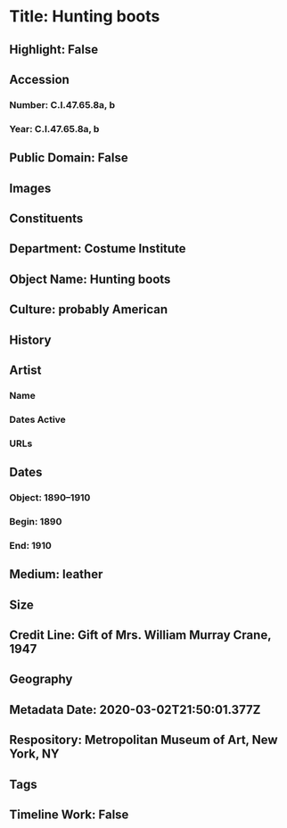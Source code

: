 # Title: Hunting boots
## Highlight: False
## Accession
### Number: C.I.47.65.8a, b
### Year: C.I.47.65.8a, b
## Public Domain: False
## Images
## Constituents
## Department: Costume Institute
## Object Name: Hunting boots
## Culture: probably American
## History
## Artist
### Name
### Dates Active
### URLs
## Dates
### Object: 1890–1910
### Begin: 1890
### End: 1910
## Medium: leather
## Size
## Credit Line: Gift of Mrs. William Murray Crane, 1947
## Geography
## Metadata Date: 2020-03-02T21:50:01.377Z
## Respository: Metropolitan Museum of Art, New York, NY
## Tags
## Timeline Work: False